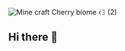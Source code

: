 ![Mine craft Cherry biome ‹𝟹 (2)](https://github.com/user-attachments/assets/9d53500e-180e-4405-9d7b-71d708326114)
## Hi there 👋

<!--
**iraj259/iraj259** is a ✨ _special_ ✨ repository because its `README.md` (this file) appears on your GitHub profile.

Here are some ideas to get you started:

- 🔭 I’m currently working on ...
- 🌱 I’m currently learning ...
- 👯 I’m looking to collaborate on ...
- 🤔 I’m looking for help with ...
- 💬 Ask me about ...
- 📫 How to reach me: ...
- 😄 Pronouns: ...
- ⚡ Fun fact: ...
-->

